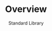 ---
layout: page
menubar: docs_menu
title: Overview
subtitle: Standard Library
show_sidebar: false
toc: true
---